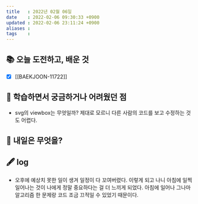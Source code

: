 ```yaml
---
title   : 2022년 02월 06일 
date    : 2022-02-06 09:30:33 +0900
updated : 2022-02-06 23:11:24 +0900
aliases : 
tags    : 
---
```

## 📚 오늘 도전하고, 배운 것
- [x] [[BAEKJOON-11722]]

## 🤔 학습하면서 궁금하거나 어려웠던 점 
- svg의 viewbox는 무엇일까? 제대로 모르니 다른 사람의 코드를 보고 수정하는 것도 어렵다.	
	
## 🌅 내일은 무엇을?

## 🖋 log
- 오후에 예상치 못한 일이 생겨 일정이 다 꼬여버렸다. 이렇게 되고 나니 아침에 일찍 일어나는 것이 나에게 정말 중요하다는 걸 더 느끼게 되었다. 아침에 일어나 그나마 알고리즘 한 문제랑 코드 조금 끄적일 수 있었기 때문이다. 

